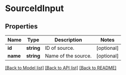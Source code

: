 # SourceIdInput

## Properties
Name | Type | Description | Notes
------------ | ------------- | ------------- | -------------
**id** | **string** | ID of source. | [optional] 
**name** | **string** | Name of the source. | [optional] 

[[Back to Model list]](../README.md#documentation-for-models) [[Back to API list]](../README.md#documentation-for-api-endpoints) [[Back to README]](../README.md)


